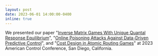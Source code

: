 ```yaml
---
layout: post
date: 2023-06-01 14:00:00-0400
inline: true
---
```


We presented our paper "[Inverse Matrix Games With Unique Quantal Response Equilibrium](https://ieeexplore.ieee.org/abstract/document/9920011)", "[Online Poisoning Attacks Against Data-Driven Predictive Control](https://arxiv.org/abs/2209.09108)", and "[Cost Design in Atomic Routing Games](https://arxiv.org/pdf/2210.01221.pdf)" at 2023 American Control Conference, San Diego, California.
